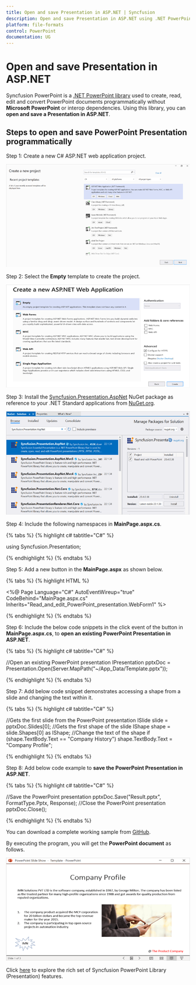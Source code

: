```yaml
---
title: Open and save Presentation in ASP.NET | Syncfusion
description: Open and save Presentation in ASP.NET using .NET PowerPoint library (Presentation) without Microsoft PowerPoint or interop dependencies.
platform: file-formats
control: PowerPoint
documentation: UG
---
```


# Open and save Presentation in ASP.NET

Syncfusion PowerPoint is a [.NET PowerPoint library](https://www.syncfusion.com/document-processing/powerpoint-framework/net) used to create, read, edit and convert PowerPoint documents programmatically without **Microsoft PowerPoint** or interop dependencies. Using this library, you can **open and save a Presentation in ASP.NET**.

## Steps to open and save PowerPoint Presentation programmatically

Step 1: Create a new C# ASP.NET web application project.

![Create ASP.NET Web project](Workingwith_Web/Project-Open-and-Save.png)

Step 2: Select the **Empty** template to create the project.

![Select Web Forms template](Workingwith_Web/Empty-Open-and-Save.png)

Step 3: Install the [Syncfusion.Presentation.AspNet](https://www.nuget.org/packages/Syncfusion.Presentation.AspNet/) NuGet package as reference to your .NET Standard applications from [NuGet.org](https://www.nuget.org/).

![Install Syncfusion.Presentation.AspNet Nuget package](Workingwith_Web/Nuget-Open-and-Save.png)

Step 4: Include the following namespaces in **MainPage.aspx.cs**.

{% tabs %}
{% highlight c# tabtitle="C#" %}

using Syncfusion.Presentation;

{% endhighlight %}
{% endtabs %}

Step 5: Add a new button in the **MainPage.aspx** as shown below.

{% tabs %}
{% highlight HTML %}

<%@ Page Language="C#" AutoEventWireup="true" CodeBehind="MainPage.aspx.cs" Inherits="Read_and_edit_PowerPoint_presentation.WebForm1" %>
<!DOCTYPE html>
<html xmlns="http://www.w3.org/1999/xhtml">
<head runat="server">
<title></title>
</head>
<body>
    <form id="form1" runat="server">
        <div>
       <asp:Button ID="Button1" runat="server" Text="Open and Save Presentation" OnClick="OnButtonClicked" />
       </div>
    </form>
</body>
</html>

{% endhighlight %}
{% endtabs %}

Step 6: Include the below code snippets in the click event of the button in **MainPage.aspx.cs**, to **open an existing PowerPoint Presentation in ASP.NET**.

{% tabs %}
{% highlight c# tabtitle="C#" %}

//Open an existing PowerPoint presentation
IPresentation pptxDoc = Presentation.Open(Server.MapPath("~/App_Data/Template.pptx"));

{% endhighlight %}
{% endtabs %}

Step 7: Add below code snippet demonstrates accessing a shape from a slide and changing the text within it.

{% tabs %}
{% highlight c# tabtitle="C#" %}

//Gets the first slide from the PowerPoint presentation
ISlide slide = pptxDoc.Slides[0];
//Gets the first shape of the slide
IShape shape = slide.Shapes[0] as IShape;
//Change the text of the shape
if (shape.TextBody.Text == "Company History")
    shape.TextBody.Text = "Company Profile";

{% endhighlight %}
{% endtabs %}

Step 8: Add below code example to **save the PowerPoint Presentation in ASP.NET**.

{% tabs %}
{% highlight c# tabtitle="C#" %}

//Save the PowerPoint presentation
pptxDoc.Save("Result.pptx", FormatType.Pptx, Response);
//Close the PowerPoint presentation
pptxDoc.Close();

{% endhighlight %}
{% endtabs %}

You can download a complete working sample from [GitHub](https://github.com/SyncfusionExamples/PowerPoint-Examples/tree/master/Read-and-save-PowerPoint-presentation/Open-and-save-PowerPoint/ASP.NET).

By executing the program, you will get the **PowerPoint document** as follows.

![ASP.Net output PowerPoint document](Workingwith_Core/Open-and-Save-output-image.png)

Click [here](https://www.syncfusion.com/document-processing/powerpoint-framework/net) to explore the rich set of Syncfusion PowerPoint Library (Presentation) features.